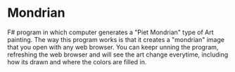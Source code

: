 # Mondrian
F# program in which computer generates a "Piet Mondrian" type of Art painting. 
The way this program works is that it creates a "mondrian" image that you open with any web browser. You can keepr unning the program,
refreshing the web browser and will see the art change everytime, including how its drawn and where the colors are filled in.
